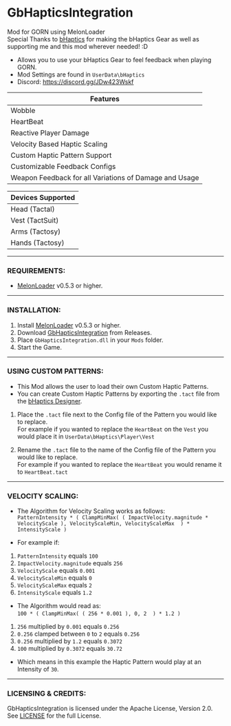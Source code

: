 
# GbHapticsIntegration
Mod for GORN using MelonLoader  
Special Thanks to [bHaptics](https://www.bhaptics.com) for making the bHaptics Gear as well as supporting me and this mod wherever needed! :D

- Allows you to use your bHaptics Gear to feel feedback when playing GORN.
- Mod Settings are found in ``UserData\bHaptics``
- Discord: https://discord.gg/JDw423Wskf

| Features |
| - |
| Wobble |
| HeartBeat |
| Reactive Player Damage |
| Velocity Based Haptic Scaling |
| Custom Haptic Pattern Support |
| Customizable Feedback Configs | 
| Weapon Feedback for all Variations of Damage and Usage |

| Devices Supported |
| - |
| Head  (Tactal) |
| Vest  (TactSuit) |
| Arms  (Tactosy) |
| Hands  (Tactosy) |

---

### REQUIREMENTS:

- [MelonLoader](https://github.com/LavaGang/MelonLoader/releases) v0.5.3 or higher.

---

### INSTALLATION:

1) Install [MelonLoader](https://github.com/LavaGang/MelonLoader/releases) v0.5.3 or higher.
2) Download [GbHapticsIntegration](https://github.com/HerpDerpinstine/GbHapticsIntegration/releases) from Releases.
3) Place ``GbHapticsIntegration.dll`` in your ``Mods`` folder.
4) Start the Game.

---

### USING CUSTOM PATTERNS:

- This Mod allows the user to load their own Custom Haptic Patterns.
- You can create Custom Haptic Patterns by exporting the ``.tact`` file from the [bHaptics Designer](https://designer.bhaptics.com/).

1) Place the ``.tact`` file next to the Config file of the Pattern you would like to replace.  
For example if you wanted to replace the ``HeartBeat`` on the ``Vest`` you would place it in ``UserData\bHaptics\Player\Vest``

2) Rename the ``.tact`` file to the name of the Config file of the Pattern you would like to replace.  
For example if you wanted to replace the ``HeartBeat`` you would rename it to ``HeartBeat.tact``

---

### VELOCITY SCALING:

- The Algorithm for Velocity Scaling works as follows:  
``PatternIntensity * ( ClampMinMax( ( ImpactVelocity.magnitude * VelocityScale ), VelocityScaleMin, VelocityScaleMax  ) * IntensityScale )``

- For example if:  
1) ``PatternIntensity`` equals ``100``  
2) ``ImpactVelocity.magnitude`` equals ``256``  
3) ``VelocityScale`` equals ``0.001``  
4) ``VelocityScaleMin`` equals ``0``  
5) ``VelocityScaleMax`` equals ``2``  
6) ``IntensityScale`` equals ``1.2`` 

- The  Algorithm would read as:  
``100 * ( ClampMinMax( ( 256 * 0.001 ), 0, 2  ) * 1.2 )``

1) ``256`` multiplied by ``0.001`` equals ``0.256``
2) ``0.256`` clamped between ``0`` to ``2`` equals ``0.256``
3) ``0.256`` multiplied by ``1.2`` equals ``0.3072``
4) ``100`` multiplied by ``0.3072`` equals ``30.72``

- Which means in this example the Haptic Pattern would play at an Intensity of ``30``.


---

### LICENSING & CREDITS:

GbHapticsIntegration is licensed under the Apache License, Version 2.0. See [LICENSE](https://github.com/HerpDerpinstine/GbHapticsIntegration/blob/master/LICENSE.md) for the full License.
